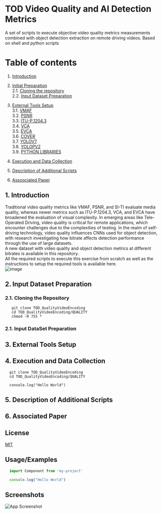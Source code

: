 

# TOD Video Quality and AI Detection Metrics 
A set of scripts to execute objective video quality metrics measurements combined with object detection extraction on remote driving videos.
Based on shell and python scripts 

# Table of contents  
1. [Introduction](#introduction)  
2. [Initial Preparation](#preparation) <br/>
   2.1. [Cloning the repository](#cloning) <br/>
   2.2. [Input Dataset Preparation](#inputdataset) <br/>
3. [External Tools Setup](#setup_ext)  
    3.1. [VMAF](#vmaf_setup)  
    3.2. [PSNR](#vmaf_setup)   
    3.3. [ITU-P.1204.3](#itup12043)   
    3.4. [VCA](#VCA)   
    3.5. [EVCA](#EVCA)  
    3.6. [COVER](#COVER)   
    3.7. [YOLOV7](#YOLOV7)   
    3.8. [YOLOPV2](#YOLOPV2)   
    3.9. [PYTHON LIBRARIES](#PYTHONLIBS)   
   
4. [Execution and Data Collection](#execution)  
5. [Description of Additional Scripts](#description)  
6. [Assoociated Paper](#paper)


<a name="introduction"></a>
## 1. Introduction
Traditional video quality metrics like VMAF, PSNR, and SI-TI evaluate media quality, whereas newer metrics such as ITU-P.1204.3, VCA, and EVCA have broadened the evaluation of visual complexity. In emerging areas like Tele-Operated Driving, video quality is critical for remote applications, which encounter challenges due to the complexities of testing. In the realm of self-driving technology, video quality influences CNNs used for object detection, with research investigating how bitrate affects detection performance through the use of large datasets. <br/>
A new dataset with video quality and object detection metrics at different bitrates is available in this repository.<br/>
All the required scripts to execute this exercise from scratch as well as the instructions to setup the required tools is available here.<br/>
![image](https://github.com/user-attachments/assets/4a4cca45-d741-4c07-ac79-9876da2b5d12)

<a name="preparation"></a>
## 2. Input Dataset Preparation
<a name="cloning"></a>
### 2.1. Cloning the Repository
   ~~~shell
      git clone TOD_QualityVideoEncoding
      cd TOD_QualityVideoEncoding/QUALITY
      chmod -R 755 *      
   ~~~
<a name="inputdataset"></a>
### 2.1. Input DataSet Preparation



<a name="setup_ext"></a>
## 3. External Tools Setup

<a name="execution"></a>
## 4. Execution and Data Collection
~~~console
  git clone TOD_QualityVideoEncoding
  cd TOD_QualityVideoEncoding/QUALITY

  console.log("Hello World")
~~~  

<a name="description"></a>
## 5. Description of Additional Scripts

<a name="paper"></a>
## 6. Associated Paper




## License  
[MIT](https://choosealicense.com/licenses/mit/)  

## Usage/Examples  
~~~javascript  
  import Component from 'my-project'

  console.log("Hello World")
~~~  

## Screenshots  
![App Screenshot](https://lanecdr.org/wp-content/uploads/2019/08/placeholder.png)  
